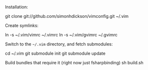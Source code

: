 Installation:

git clone git://github.com/simonhdickson/vimconfig.git ~/.vim

Create symlinks:

ln -s ~/.vim/vimrc ~/.vimrc
ln -s ~/.vim/gvimrc ~/.gvimrc

Switch to the `~/.vim` directory, and fetch submodules:

cd ~/.vim
git submodule init
git submodule update

Build bundles that require it (right now just fsharpbinding)
sh build.sh
